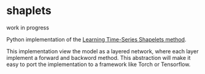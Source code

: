 # shaplets
work in progress

Python implementation of the [Learning Time-Series Shapelets method](http://www.ismll.uni-hildesheim.de/pub/pdfs/grabocka2014e-kdd.pdf). 

This implementation view the model as a layered network, where each layer implement a forward and backword method. This abstraction will make it easy to port the implementation to a framework like Torch or Tensorflow.
